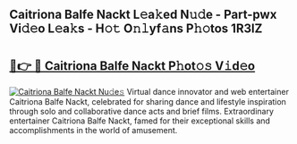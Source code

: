 ## Caitriona Balfe Nackt L𝚎a𝚔ed N𝚞𝚍e - Part-pwx Vi𝚍𝚎o L𝚎a𝚔s - H𝚘𝚝 O𝚗𝚕yf𝚊ns P𝚑𝚘tos 1R3lZ

# <h2><a href="http://kf3vdq.oniu.top/?m=Caitriona+Balfe+Nackt">🔗👉 🔴 Caitriona Balfe Nackt P𝚑ot𝚘𝚜 V𝚒d𝚎o</a></h2>

[![Caitriona Balfe Nackt Nu𝚍e𝚜](https://i.imgur.com/0qMVB7G.gif)](http://kf3vdq.oniu.top/?m=Caitriona+Balfe+Nackt)
Virtual dance innovator and web entertainer Caitriona Balfe Nackt, celebrated for sharing dance and lifestyle inspiration through solo and collaborative dance acts and brief films. Extraordinary entertainer Caitriona Balfe Nackt, famed for their exceptional skills and accomplishments in the world of amusement.  
